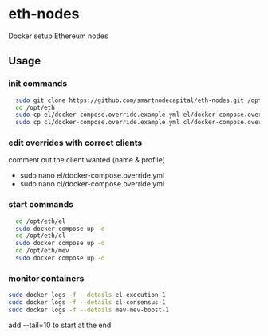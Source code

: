 # eth-nodes
Docker setup Ethereum nodes

## Usage
### init commands
```bash
  sudo git clone https://github.com/smartnodecapital/eth-nodes.git /opt/eth
  cd /opt/eth
  sudo cp el/docker-compose.override.example.yml el/docker-compose.override.yml
  sudo cp cl/docker-compose.override.example.yml cl/docker-compose.override.yml
```
### edit overrides with correct clients
comment out the client wanted (name & profile)
* sudo nano el/docker-compose.override.yml
* sudo nano cl/docker-compose.override.yml
### start commands
```bash
  cd /opt/eth/el
  sudo docker compose up -d
  cd /opt/eth/cl
  sudo docker compose up -d
  cd /opt/eth/mev
  sudo docker compose up -d
```
### monitor containers
```bash
sudo docker logs -f --details el-execution-1
sudo docker logs -f --details cl-consensus-1
sudo docker logs -f --details mev-mev-boost-1
```
add --tail=10 to start at the end 